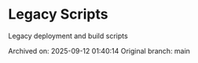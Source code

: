 # Legacy Scripts

Legacy deployment and build scripts

Archived on: 2025-09-12 01:40:14
Original branch: main


